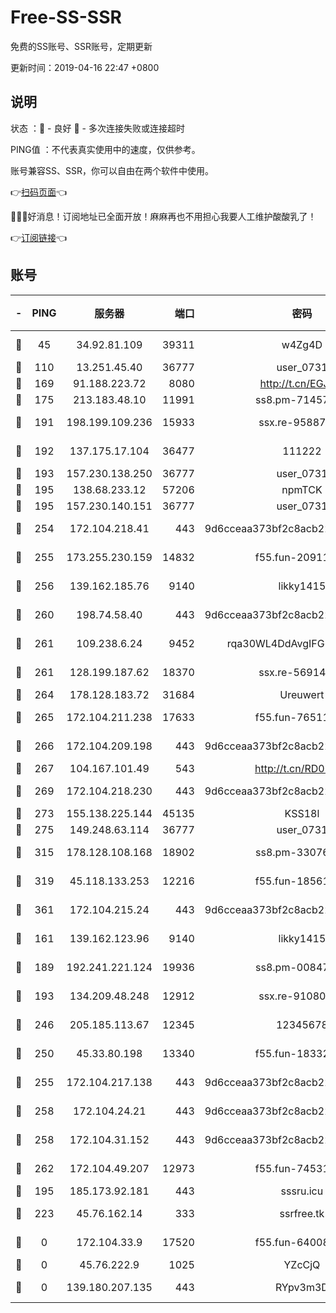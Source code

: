 # Free-SS-SSR

免费的SS账号、SSR账号，定期更新

更新时间：2019-04-16 22:47 +0800

## 说明

状态     ：🙂 - 良好 🙁 - 多次连接失败或连接超时

PING值   ：不代表真实使用中的速度，仅供参考。

账号兼容SS、SSR，你可以自由在两个软件中使用。

👉[扫码页面](https://liesauer.github.io/Free-SS-SSR/)👈

🎉🎉🎉好消息！订阅地址已全面开放！麻麻再也不用担心我要人工维护酸酸乳了！

👉[订阅链接](https://www.liesauer.net/yogurt/subscribe?ACCESS_TOKEN=DAYxR3mMaZAsaqUb)👈

## 账号

|-|PING|服务器|端口|密码|加密方式|区域|
|:----:|:----:|:-----:|-----:|:----:|:----:|:----:|
|🙂|45|34.92.81.109|39311|w4Zg4D|chacha20-ietf|US|
|🙂|110|13.251.45.40|36777|user_0731|chacha20|SG|
|🙂|169|91.188.223.72|8080|http://t.cn/EGJIyrl|rc4-md5|RU|
|🙂|175|213.183.48.10|11991|ss8.pm-71457072|rc4-md5|RU|
|🙂|191|198.199.109.236|15933|ssx.re-95887185|aes-256-cfb|US|
|🙂|192|137.175.17.104|36477|111222|aes-256-cfb|US|
|🙂|193|157.230.138.250|36777|user_0731|chacha20|US|
|🙂|195|138.68.233.12|57206|npmTCK|rc4-md5|US|
|🙂|195|157.230.140.151|36777|user_0731|chacha20|US|
|🙂|254|172.104.218.41|443|9d6cceaa373bf2c8acb22e60b6a58be6|aes-256-cfb|US|
|🙂|255|173.255.230.159|14832|f55.fun-20911202|aes-256-cfb|US|
|🙂|256|139.162.185.76|9140|likky1415|aes-256-cfb|DE|
|🙂|260|198.74.58.40|443|9d6cceaa373bf2c8acb22e60b6a58be6|aes-256-cfb|US|
|🙂|261|109.238.6.24|9452|rqa30WL4DdAvgIFG6Fs3znzTa|aes-256-cfb|FR|
|🙂|261|128.199.187.62|18370|ssx.re-56914452|aes-256-cfb|SG|
|🙂|264|178.128.183.72|31684|Ureuwert|chacha20|US|
|🙂|265|172.104.211.238|17633|f55.fun-76511105|aes-256-cfb|US|
|🙂|266|172.104.209.198|443|9d6cceaa373bf2c8acb22e60b6a58be6|aes-256-cfb|US|
|🙂|267|104.167.101.49|543|http://t.cn/RD0D7sx|rc4-md5|CA|
|🙂|269|172.104.218.230|443|9d6cceaa373bf2c8acb22e60b6a58be6|aes-256-cfb|US|
|🙂|273|155.138.225.144|45135|KSS18l|rc4-md5|US|
|🙂|275|149.248.63.114|36777|user_0731|chacha20|CA|
|🙂|315|178.128.108.168|18902|ss8.pm-33076243|aes-256-cfb|SG|
|🙂|319|45.118.133.253|12216|f55.fun-18561678|aes-256-cfb|SG|
|🙂|361|172.104.215.24|443|9d6cceaa373bf2c8acb22e60b6a58be6|aes-256-cfb|US|
|🙂|161|139.162.123.96|9140|likky1415|aes-256-cfb|JP|
|🙂|189|192.241.221.124|19936|ss8.pm-00847674|aes-256-cfb|US|
|🙂|193|134.209.48.248|12912|ssx.re-91080616|aes-256-cfb|US|
|🙂|246|205.185.113.67|12345|12345678|aes-256-cfb|US|
|🙂|250|45.33.80.198|13340|f55.fun-18332298|aes-256-cfb|US|
|🙂|255|172.104.217.138|443|9d6cceaa373bf2c8acb22e60b6a58be6|aes-256-cfb|US|
|🙂|258|172.104.24.21|443|9d6cceaa373bf2c8acb22e60b6a58be6|aes-256-cfb|US|
|🙂|258|172.104.31.152|443|9d6cceaa373bf2c8acb22e60b6a58be6|aes-256-cfb|US|
|🙂|262|172.104.49.207|12973|f55.fun-74531550|aes-256-cfb|SG|
|🙁|195|185.173.92.181|443|sssru.icu|rc4-md5|RU|
|🙁|223|45.76.162.14|333|ssrfree.tk|aes-256-cfb|SG|
|🙁|0|172.104.33.9|17520|f55.fun-64008519|aes-256-cfb|SG|
|🙁|0|45.76.222.9|1025|YZcCjQ|rc4-md5|JP|
|🙁|0|139.180.207.135|443|RYpv3m3D|aes-256-cfb|JP|
